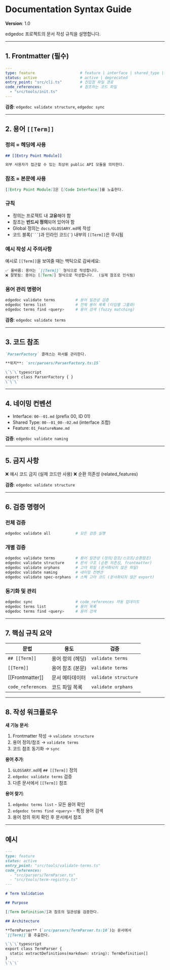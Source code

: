 # Documentation Syntax Guide

**Version**: 1.0

edgedoc 프로젝트의 문서 작성 규칙을 설명합니다.

---

## 1. Frontmatter (필수)

```yaml
---
type: feature                    # feature | interface | shared_type | design | guide
status: active                   # active | deprecated
entry_point: "src/cli.ts"        # 진입점 파일 경로
code_references:                 # 참조하는 코드 파일
  - "src/tools/init.ts"
---
```

**검증**: `edgedoc validate structure`, `edgedoc sync`

---

## 2. 용어 `[[Term]]`

### 정의 = 헤딩에 사용

```markdown
## [[Entry Point Module]]

외부 사용자가 접근할 수 있는 최상위 public API 모듈을 의미한다.
```

### 참조 = 본문에 사용

```markdown
[[Entry Point Module]]은 [[Code Interface]]를 노출한다.
```

### 규칙

- 정의는 프로젝트 내 **고유**해야 함
- 참조는 **반드시 정의**되어 있어야 함
- Global 정의는 `docs/GLOSSARY.md`에 작성
- 코드 블록(` ``` `)과 인라인 코드(`` ` ``) 내부의 `[[Term]]`은 무시됨

### 예시 작성 시 주의사항

예시로 `[[Term]]`을 보여줄 때는 백틱으로 감싸세요:

```markdown
✅ 올바름: 용어는 `[[Term]]` 형식으로 작성합니다.
❌ 잘못됨: 용어는 [[Term]] 형식으로 작성합니다.  (실제 참조로 인식됨)
```

### 용어 관리 명령어

```bash
edgedoc validate terms         # 용어 일관성 검증
edgedoc terms list             # 전체 용어 목록 (타입별 그룹화)
edgedoc terms find <query>     # 용어 검색 (fuzzy matching)
```

**검증**: `edgedoc validate terms`

---

## 3. 코드 참조

```markdown
`ParserFactory` 클래스는 파서를 관리한다.

**위치**: `src/parsers/ParserFactory.ts:15`

\`\`\`typescript
export class ParserFactory { }
\`\`\`
```

---

## 4. 네이밍 컨벤션

- Interface: `00--01.md` (prefix 00, ID 01)
- Shared Type: `00--01_00--02.md` (interface 조합)
- Feature: `01_FeatureName.md`

**검증**: `edgedoc validate naming`

---

## 5. 금지 사항

❌ 예시 코드 금지 (실제 코드만 사용)
❌ 순환 의존성 (related_features)

**검증**: `edgedoc validate structure`

---

## 6. 검증 명령어

### 전체 검증
```bash
edgedoc validate all           # 모든 검증 실행
```

### 개별 검증
```bash
edgedoc validate terms         # 용어 일관성 (정의/참조/스코프/순환참조)
edgedoc validate structure     # 문서 구조 (순환 의존성, frontmatter)
edgedoc validate orphans       # 고아 파일 (문서화되지 않은 파일)
edgedoc validate naming        # 네이밍 컨벤션
edgedoc validate spec-orphans  # 스펙 고아 코드 (문서화되지 않은 export)
```

### 동기화 및 관리
```bash
edgedoc sync                   # code_references 자동 업데이트
edgedoc terms list             # 용어 목록
edgedoc terms find <query>     # 용어 검색
```

---

## 7. 핵심 규칙 요약

| 문법 | 용도 | 검증 |
|------|------|------|
| `## [[Term]]` | 용어 정의 (헤딩) | `validate terms` |
| `[[Term]]` | 용어 참조 (본문) | `validate terms` |
| [[Frontmatter]] | 문서 메타데이터 | `validate structure` |
| `code_references` | 코드 파일 목록 | `validate orphans` |

---

## 8. 작성 워크플로우

**새 기능 문서**:
1. Frontmatter 작성 → `validate structure`
2. 용어 정의/참조 → `validate terms`
3. 코드 참조 동기화 → `sync`

**용어 추가**:
1. `GLOSSARY.md`에 `## [[Term]]` 정의
2. `edgedoc validate terms` 검증
3. 다른 문서에서 `[[Term]]` 참조

**용어 찾기**:
1. `edgedoc terms list` - 모든 용어 확인
2. `edgedoc terms find <query>` - 특정 용어 검색
3. 용어 정의 위치 확인 후 문서에서 참조

---

## 예시

```markdown
---
type: feature
status: active
entry_point: "src/tools/validate-terms.ts"
code_references:
  - "src/parsers/TermParser.ts"
  - "src/tools/term-registry.ts"
---

# Term Validation

## Purpose

[[Term Definition]]과 참조의 일관성을 검증한다.

## Architecture

**TermParser** (`src/parsers/TermParser.ts:10`)는 문서에서
`[[Term]]`을 추출한다.

\`\`\`typescript
export class TermParser {
  static extractDefinitions(markdown: string): TermDefinition[]
}
\`\`\`
```
